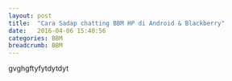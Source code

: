 ```yaml
---
layout: post
title:  "Cara Sadap chatting BBM HP di Android & Blackberry"
date:   2016-04-06 15:40:56
categories: BBM
breadcrumb: BBM
---
```

gvghgftyfytdytdyt

